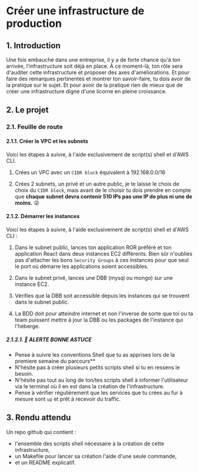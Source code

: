 # Créer une infrastructure de production

## 1. Introduction
Une fois embauché dans une entreprise, il y a de forte chance qu'à ton arrivée, l'infrastructure soit déjà en place. 
À ce moment-là, ton rôle sera d'auditer cette infrastructure et proposer des axes d'améliorations.
Et pour faire des remarques pertinentes et montrer ton savoir-faire, tu dois avoir de la pratique sur le sujet.
Et pour avoir de la pratique rien de mieux que de créer une infrastructure digne d'une licorne en pleine croissance.


## 2. Le projet
### 2.1. Feuille de route
#### 2.1.1. Créer le VPC et les subnets
Voici les étapes à suivre, à l'aide exclusivement de script(s) shell et d'AWS CLI.

1. Crées un VPC avec un `CIDR block` équivalent à 192.168.0.0/16

2. Crées 2 subnets, un privé et un autre public, je te laisse le choix de choix du `CIDR block`, 
   mais avant de le choisir tu dois prendre en compte que **chaque subnet devra contenir 510 IPs pas une IP de plus ni une de moins.** 😜


#### 2.1.2. Démarrer les instances
Voici les étapes à suivre, à l'aide exclusivement de script(s) shell et d'AWS CLI :

1. Dans le subnet public, lances ton application ROR préféré et ton application React dans deux instances EC2 différents.
   Bien sûr n'oublies pas d'attacher les bons `Security Groups` à ces instances pour que seul le port où démarre les applications soient accessibles.

2. Dans le subnet privé, lances une DBB (mysql ou mongo) sur une instance EC2. 

3. Vérifies que la DBB soit accessible depuis les instances qui se trouvent dans le subnet public.


4. La BDD doit pour atteindre internet et non l'inverse de sorte que toi ou ta team puissent mettre à jour la DBB ou les packages de l'instance qui l'héberge.


##### 2.1.2.1. 🚀 ALERTE BONNE ASTUCE
- Pense à suivre les conventions Shell que tu as apprises lors de la premiere semaine du parcours**
- N'hésite pas à créer plusieurs petits scripts shell si tu en ressens le besoin.
- N'hésite pas tout au long de ton/tes scripts shell à informer l'utilisateur via le terminal où il en est dans la création de l'infrastructure.
- Pense à vérifier régulièrement que les services que tu crées au fur à mesure sont `up` et prêt à recevoir du traffic.


## 3. Rendu attendu
Un repo github qui contient :
- l'ensemble des scripts shell nécessaire à la création de cette infrastructure,
- un Makefile pour lancer sa création l'aide d'une seule commande,
- et un README explicatif.
